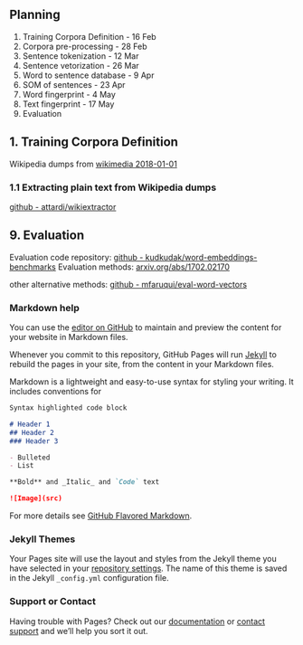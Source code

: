 ## Planning

1. Training Corpora Definition - 16 Feb
2. Corpora pre-processing - 28 Feb
3. Sentence tokenization - 12 Mar
4. Sentence vetorization - 26 Mar
5. Word to sentence database - 9 Apr
6. SOM of sentences - 23 Apr
7. Word fingerprint - 4 May
8. Text fingerprint - 17 May
9. Evaluation


## 1. Training Corpora Definition

Wikipedia dumps from [wikimedia 2018-01-01](https://dumps.wikimedia.org/enwiki/20180101/) 

### 1.1 Extracting plain text from Wikipedia dumps

[github - attardi/wikiextractor](https://github.com/attardi/wikiextractor)


## 9. Evaluation

Evaluation code repository: [github - kudkudak/word-embeddings-benchmarks](https://github.com/kudkudak/word-embeddings-benchmarks.git)
Evaluation methods: [arxiv.org/abs/1702.02170](https://arxiv.org/abs/1702.02170)

other alternative methods: [github - mfaruqui/eval-word-vectors](https://github.com/mfaruqui/eval-word-vectors)















### Markdown help

You can use the [editor on GitHub](https://github.com/avsilva/sparse-nlp/edit/master/README.md) to maintain and preview the content for your website in Markdown files.

Whenever you commit to this repository, GitHub Pages will run [Jekyll](https://jekyllrb.com/) to rebuild the pages in your site, from the content in your Markdown files.


Markdown is a lightweight and easy-to-use syntax for styling your writing. It includes conventions for

```markdown
Syntax highlighted code block

# Header 1
## Header 2
### Header 3

- Bulleted
- List

**Bold** and _Italic_ and `Code` text

![Image](src)
```

For more details see [GitHub Flavored Markdown](https://guides.github.com/features/mastering-markdown/).

### Jekyll Themes

Your Pages site will use the layout and styles from the Jekyll theme you have selected in your [repository settings](https://github.com/avsilva/sparse-nlp/settings). The name of this theme is saved in the Jekyll `_config.yml` configuration file.

### Support or Contact

Having trouble with Pages? Check out our [documentation](https://help.github.com/categories/github-pages-basics/) or [contact support](https://github.com/contact) and we’ll help you sort it out.
